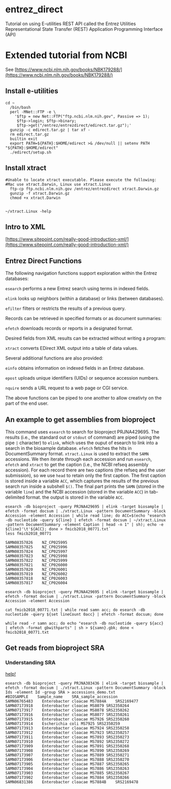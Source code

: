# entrez_direct
Tutorial on using E-utilities
REST API called the Entrez Utilities
Representational State Transfer (REST) Application Programming Interface (API)

# Extended tutorial from NCBI

See [https://www.ncbi.nlm.nih.gov/books/NBK179288/](https://www.ncbi.nlm.nih.gov/books/NBK179288/)


## Install e-utilities

```
cd ~
  /bin/bash
  perl -MNet::FTP -e \
    '$ftp = new Net::FTP("ftp.ncbi.nlm.nih.gov", Passive => 1);
     $ftp->login; $ftp->binary;
     $ftp->get("/entrez/entrezdirect/edirect.tar.gz");'
  gunzip -c edirect.tar.gz | tar xf -
  rm edirect.tar.gz
  builtin exit
  export PATH=${PATH}:$HOME/edirect >& /dev/null || setenv PATH "${PATH}:$HOME/edirect"
  ./edirect/setup.sh

  ```

## Install xtract

```
#Unable to locate xtract executable. Please execute the following:
#Mac use xtract.Darwin, Linux use xtract.Linux
  ftp-cp ftp.ncbi.nlm.nih.gov /entrez/entrezdirect xtract.Darwin.gz
  gunzip -f xtract.Darwin.gz
  chmod +x xtract.Darwin


~/xtract.Linux -help
```

## Intro to XML

[https://www.sitepoint.com/really-good-introduction-xml/](https://www.sitepoint.com/really-good-introduction-xml/)

## Entrez Direct Functions

The following navigation functions support exploration within the Entrez databases:

`esearch` performs a new Entrez search using terms in indexed fields.

`elink` looks up neighbors (within a database) or links (between databases).

`efilter` filters or restricts the results of a previous query.

Records can be retrieved in specified formats or as document summaries:

`efetch` downloads records or reports in a designated format.

Desired fields from XML results can be extracted without writing a program:

`xtract` converts EDirect XML output into a table of data values.

Several additional functions are also provided:

`einfo` obtains information on indexed fields in an Entrez database.

`epost` uploads unique identifiers (UIDs) or sequence accession numbers.

`nquire` sends a URL request to a web page or CGI service.

The above functions can be piped to one another to allow creativty on the part of the end user.

## An example to get assemblies from bioproject


This command uses `esearch` to search for bioproject PRJNA429695.  The results (i.e., the standard out or `stdout` of command) are piped (using the pipe `|` character) to `elink`, which uses the ouput of esearch to link into a search in the biosample database.  `efetch` fetches the hits in DocumentSummary format. `xtract.Linux` is used to extract the `SAMN` accessions. We then iterate through each accession and run `esearch`, `efetch` and `xtract` to get the caption (i.e., the NCBI refseq assembly accession).  For each record there are two captions (the refseq and the user submission), so we use `head` to retain only the first caption.  The first caption is stored inside a variable `ACC`, which captures the results of the previous search run inside a subshell `$()`.  The final part prints the `SAMN` (stored in the variable `line`) and the NCBI accession (stored in the variable `ACC`) in tab-delimited format.  the output is stored in the variable `ACC`.
```
esearch -db bioproject -query PRJNA429695 | elink -target biosample | efetch -format docsum | ./xtract.Linux -pattern DocumentSummary -block Accession -element Accession | while read line; do ACC=$(echo "esearch -db nucleotide -query ${line} | efetch -format docsum | ~/xtract.Linux -pattern DocumentSummary -element Caption | head -n 1" | sh); echo -e ${line}'\t'${ACC}; done > fmicb2018_00771.txt`
less fmicb2018_00771
```

```
SAMN08357826    NZ_CP025995
SAMN08357825    NZ_CP025996
SAMN08357824    NZ_CP025997
SAMN08357823    NZ_CP025998
SAMN08357822    NZ_CP025999
SAMN08357821    NZ_CP026000
SAMN08357820    NZ_CP026001
SAMN08357819    NZ_CP026002
SAMN08357818    NZ_CP026003
SAMN08357817    NZ_CP026004
```

```
esearch -db bioproject -query PRJNA429695 | elink -target biosample | efetch -format docsum | ./xtract.Linux -pattern DocumentSummary -block Accession -element Accession

cat fmicb2018_00771.txt | while read samn acc; do esearch -db nucleotide -query ${set lineCount 0acc} | efetch -format docsum; done

while read -r samn acc; do echo "esearch -db nucleotide -query ${acc} | efetch -format gbwithparts" | sh > ${samn}.gbk; done < fmicb2018_00771.txt
```


## Get reads from bioproject SRA

### Understanding SRA

[help!](https://www.ncbi.nlm.nih.gov/books/NBK56913/)


```
esearch -db bioproject -query PRJNA383436 | elink -target biosample | efetch -format docsum | ./xtract.Linux -pattern DocumentSummary -block Ids -element Id -group SRA > accessions_demo.txt
#BIOSAMPLE    Sample_name    SRA_sample_accession
SAMN06765483	Enterobacter cloacae MS7884A	SRS2169477
SAMN07173918	Enterobacter cloacae MS8079	SRS2350264
SAMN07173917	Enterobacter cloacae MS8078	SRS2350262
SAMN07173916	Enterobacter cloacae MS8077	SRS2350261
SAMN07173915	Enterobacter cloacae MS7926	SRS2350260
SAMN07173914	Escherichia coli MS7925	SRS2350259
SAMN07173913	Enterobacter cloacae MS7924	SRS2350258
SAMN07173912	Enterobacter cloacae MS7923	SRS2350257
SAMN07173911	Enterobacter cloacae MS7893	SRS2350273
SAMN07173910	Enterobacter cloacae MS7892	SRS2350272
SAMN07173909	Enterobacter cloacae MS7891	SRS2350268
SAMN07173908	Enterobacter cloacae MS7890	SRS2350269
SAMN07173907	Enterobacter cloacae MS7889	SRS2350271
SAMN07173906	Enterobacter cloacae MS7888	SRS2350270
SAMN07173905	Enterobacter cloacae MS7887	SRS2350265
SAMN07173904	Enterobacter cloacae MS7886	SRS2350263
SAMN07173903	Enterobacter cloacae MS7885	SRS2350267
SAMN07173902	Enterobacter cloacae MS7884	SRS2350266
SAMN06831386	Enterobacter cloacae MS7884B	SRS2169478


```

